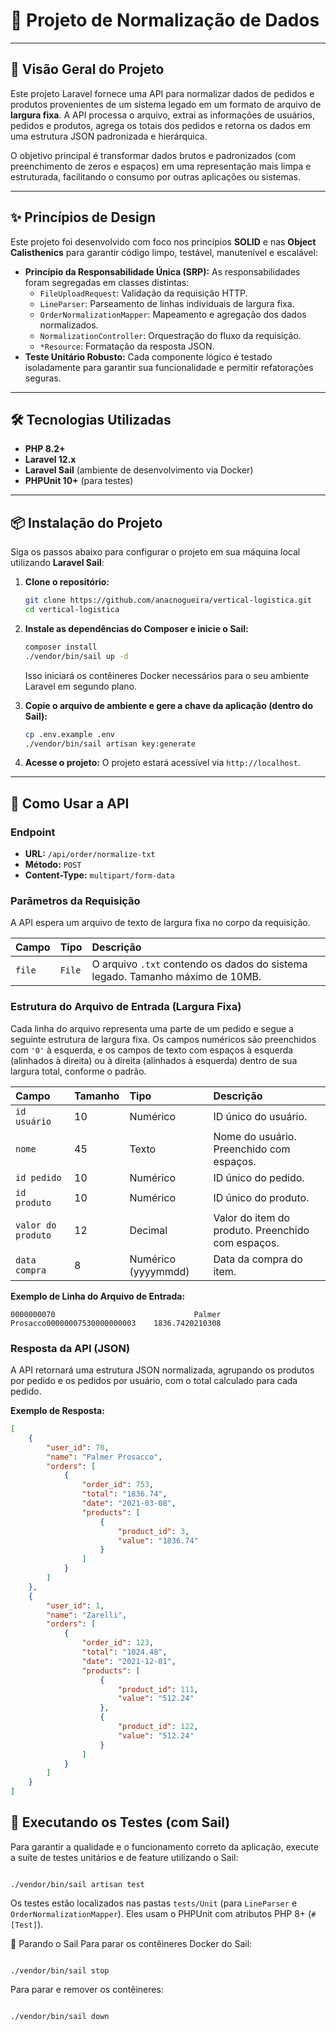 # 📄 Projeto de Normalização de Dados

---

## 🚀 Visão Geral do Projeto

Este projeto Laravel fornece uma API para normalizar dados de pedidos e produtos provenientes de um sistema legado em um formato de arquivo de **largura fixa**. A API processa o arquivo, extrai as informações de usuários, pedidos e produtos, agrega os totais dos pedidos e retorna os dados em uma estrutura JSON padronizada e hierárquica.

O objetivo principal é transformar dados brutos e padronizados (com preenchimento de zeros e espaços) em uma representação mais limpa e estruturada, facilitando o consumo por outras aplicações ou sistemas.

---

## ✨ Princípios de Design

Este projeto foi desenvolvido com foco nos princípios **SOLID** e nas **Object Calisthenics** para garantir código limpo, testável, manutenível e escalável:

-   **Princípio da Responsabilidade Única (SRP):** As responsabilidades foram segregadas em classes distintas:
    -   `FileUploadRequest`: Validação da requisição HTTP.
    -   `LineParser`: Parseamento de linhas individuais de largura fixa.
    -   `OrderNormalizationMapper`: Mapeamento e agregação dos dados normalizados.
    -   `NormalizationController`: Orquestração do fluxo da requisição.
    -   `*Resource`: Formatação da resposta JSON.
-   **Teste Unitário Robusto:** Cada componente lógico é testado isoladamente para garantir sua funcionalidade e permitir refatorações seguras.

---

## 🛠️ Tecnologias Utilizadas

-   **PHP 8.2+**
-   **Laravel 12.x**
-   **Laravel Sail** (ambiente de desenvolvimento via Docker)
-   **PHPUnit 10+** (para testes)

---

## 📦 Instalação do Projeto

Siga os passos abaixo para configurar o projeto em sua máquina local utilizando **Laravel Sail**:

1.  **Clone o repositório:**

    ```bash
    git clone https://github.com/anacnogueira/vertical-logistica.git
    cd vertical-logistica
    ```

2.  **Instale as dependências do Composer e inicie o Sail:**

    ```bash
    composer install
    ./vendor/bin/sail up -d
    ```

    Isso iniciará os contêineres Docker necessários para o seu ambiente Laravel em segundo plano.

3.  **Copie o arquivo de ambiente e gere a chave da aplicação (dentro do Sail):**

    ```bash
    cp .env.example .env
    ./vendor/bin/sail artisan key:generate
    ```

4.  **Acesse o projeto:**
    O projeto estará acessível via `http://localhost`.

---

## 🚀 Como Usar a API

### Endpoint

-   **URL:** `/api/order/normalize-txt`
-   **Método:** `POST`
-   **Content-Type:** `multipart/form-data`

### Parâmetros da Requisição

A API espera um arquivo de texto de largura fixa no corpo da requisição.

| Campo  | Tipo   | Descrição                                                                     |
| :----- | :----- | :---------------------------------------------------------------------------- |
| `file` | `File` | O arquivo `.txt` contendo os dados do sistema legado. Tamanho máximo de 10MB. |

### Estrutura do Arquivo de Entrada (Largura Fixa)

Cada linha do arquivo representa uma parte de um pedido e segue a seguinte estrutura de largura fixa. Os campos numéricos são preenchidos com `'0'` à esquerda, e os campos de texto com espaços à esquerda (alinhados à direita) ou à direita (alinhados à esquerda) dentro de sua largura total, conforme o padrão.

| Campo              | Tamanho | Tipo                | Descrição                                         |
| :----------------- | :------ | :------------------ | :------------------------------------------------ |
| `id usuário`       | 10      | Numérico            | ID único do usuário.                              |
| `nome`             | 45      | Texto               | Nome do usuário. Preenchido com espaços.          |
| `id pedido`        | 10      | Numérico            | ID único do pedido.                               |
| `id produto`       | 10      | Numérico            | ID único do produto.                              |
| `valor do produto` | 12      | Decimal             | Valor do item do produto. Preenchido com espaços. |
| `data compra`      | 8       | Numérico (yyyymmdd) | Data da compra do item.                           |

**Exemplo de Linha do Arquivo de Entrada:**

```
0000000070                               Palmer Prosacco00000007530000000003    1836.7420210308
```

### Resposta da API (JSON)

A API retornará uma estrutura JSON normalizada, agrupando os produtos por pedido e os pedidos por usuário, com o total calculado para cada pedido.

**Exemplo de Resposta:**

```json
[
    {
        "user_id": 70,
        "name": "Palmer Prosacco",
        "orders": [
            {
                "order_id": 753,
                "total": "1836.74",
                "date": "2021-03-08",
                "products": [
                    {
                        "product_id": 3,
                        "value": "1836.74"
                    }
                ]
            }
        ]
    },
    {
        "user_id": 1,
        "name": "Zarelli",
        "orders": [
            {
                "order_id": 123,
                "total": "1024.48",
                "date": "2021-12-01",
                "products": [
                    {
                        "product_id": 111,
                        "value": "512.24"
                    },
                    {
                        "product_id": 122,
                        "value": "512.24"
                    }
                ]
            }
        ]
    }
]
```

## 🧪 Executando os Testes (com Sail)

Para garantir a qualidade e o funcionamento correto da aplicação, execute a suíte de testes unitários e de feature utilizando o Sail:

```

./vendor/bin/sail artisan test

```

Os testes estão localizados nas pastas `tests/Unit` (para `LineParser` e `OrderNormalizationMapper`). Eles usam o PHPUnit com atributos PHP 8+ (`#[Test]`).

🛑 Parando o Sail
Para parar os contêineres Docker do Sail:

```

./vendor/bin/sail stop

```

Para parar e remover os contêineres:

```

./vendor/bin/sail down

```
